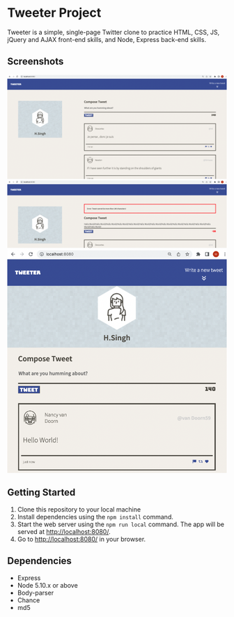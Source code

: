 # Tweeter Project

Tweeter is a simple, single-page Twitter clone  to practice HTML, CSS, JS, jQuery and AJAX front-end skills, and Node, Express back-end skills.

## Screenshots
![Desktop Layout](/screenshots/1.png)
![Error Handling](/screenshots/2.png)
![Mobile View](/screenshots/3.png)

## Getting Started

1. Clone this repository to your local machine 
2. Install dependencies using the `npm install` command.
3. Start the web server using the `npm run local` command. The app will be served at <http://localhost:8080/>.
4. Go to <http://localhost:8080/> in your browser.

## Dependencies

- Express
- Node 5.10.x or above
- Body-parser
- Chance
- md5




